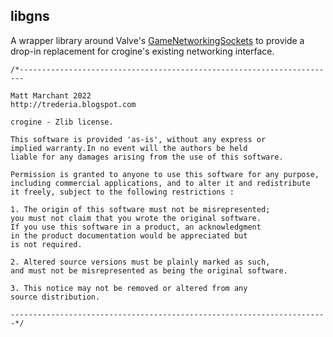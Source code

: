 libgns
------

A wrapper library around Valve's [GameNetworkingSockets](https://github.com/ValveSoftware/GameNetworkingSockets) to provide a drop-in replacement for crogine's existing networking interface.


    /*-----------------------------------------------------------------------

    Matt Marchant 2022
    http://trederia.blogspot.com  

    crogine - Zlib license.

    This software is provided 'as-is', without any express or
    implied warranty.In no event will the authors be held
    liable for any damages arising from the use of this software.

    Permission is granted to anyone to use this software for any purpose,
    including commercial applications, and to alter it and redistribute
    it freely, subject to the following restrictions :

    1. The origin of this software must not be misrepresented;
    you must not claim that you wrote the original software.
    If you use this software in a product, an acknowledgment
    in the product documentation would be appreciated but
    is not required.

    2. Altered source versions must be plainly marked as such,
    and must not be misrepresented as being the original software.

    3. This notice may not be removed or altered from any
    source distribution.

    -----------------------------------------------------------------------*/

